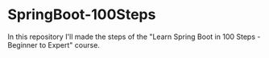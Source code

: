 # SpringBoot-100Steps
In this repository I'll made the steps of the "Learn Spring Boot in 100 Steps - Beginner to Expert" course.
